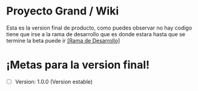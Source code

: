 # Proyecto Grand / Wiki 
Esta es la version final de producto, como puedes observar no hay codigo tiene que irse a la rama de desarrollo que es donde estara hasta que se termine la beta puede ir [[Rama de Desarrollo]](https://github.com/proyecto-grand-order/Grand-Wiki/tree/desarrollo)

# ¡Metas para la version final!
- [ ] Version: 1.0.0 (Version estable)
